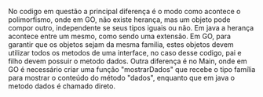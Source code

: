 No codigo em questão a principal diferença  é o modo como acontece o polimorfismo, onde em GO, não existe herança, mas um objeto pode compor outro, independente se seus tipos iguais ou não. Em java a herança acontece entre um mesmo, como sendo uma extensão. Em GO, para garantir que os objetos sejam da mesma familia, estes objetos devem utilizar todos os metodos de uma interface, no caso desse codigo, pai e filho devem possuir o metodo dados.  Outra diferença é no Main, onde em GO é necessário criar uma função "mostrarDados" que recebe o tipo família para mostrar o conteúdo do método "dados", enquanto que em java o metodo dados é chamado direto.
